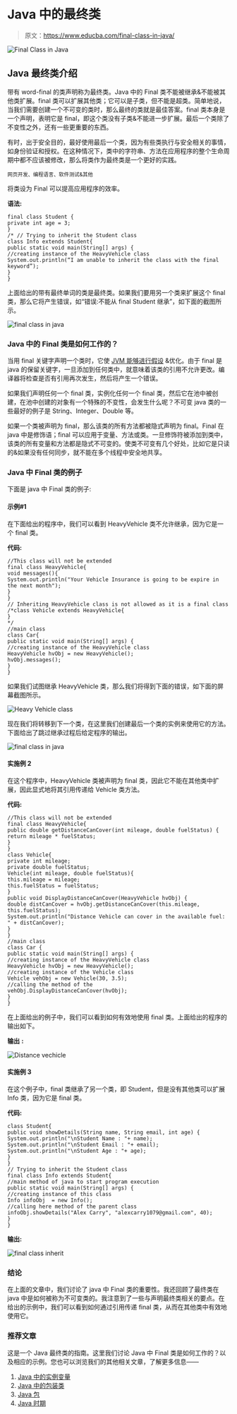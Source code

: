 # Java 中的最终类

> 原文：<https://www.educba.com/final-class-in-java/>

![Final Class in Java](img/992992f76879f3c948e54b2862fdbb74.png)



## Java 最终类介绍

带有 word-final 的类声明称为最终类。Java 中的 Final 类不能被继承&不能被其他类扩展。final 类可以扩展其他类；它可以是子类，但不能是超类。简单地说，当我们需要创建一个不可变的类时，那么最终的类就是最佳答案。final 类本身是一个声明，表明它是 final，即这个类没有子类&不能进一步扩展。最后一个类除了不变性之外，还有一些更重要的东西。

有时，出于安全目的，最好使用最后一个类，因为有些类执行与安全相关的事情，如身份验证和授权。在这种情况下，类中的字符串、方法在应用程序的整个生命周期中都不应该被修改，那么将类作为最终类是一个更好的实践。

<small>网页开发、编程语言、软件测试&其他</small>

将类设为 Final 可以提高应用程序的效率。

**语法:**

```
final class Student {
private int age = 3;
}
/* // Trying to inherit the Student class
class Info extends Student{
public static void main(String[] args) {
//creating instance of the HeavyVehicle class
System.out.println(“I am unable to inherit the class with the final keyword”);
}
}
```

上面给出的带有最终单词的类是最终类。如果我们要用另一个类来扩展这个 final 类，那么它将产生错误，如“错误:不能从 final Student 继承”，如下面的截图所示。

![final class in java ](img/75b476a073713155a6f9a973a41044d3.png)



### Java 中的 Final 类是如何工作的？

当用 final 关键字声明一个类时，它使 [JVM 能够进行假设](https://www.educba.com/what-is-jvm/) &优化。由于 final 是 java 的保留关键字，一旦添加到任何类中，就意味着该类的引用不允许更改。编译器将检查是否有引用再次发生，然后将产生一个错误。

如果我们声明任何一个 final 类，实例化任何一个 final 类，然后它在池中被创建，在池中创建的对象有一个特殊的不变性，会发生什么呢？不可变 java 类的一些最好的例子是 String、Integer、Double 等。

如果一个类被声明为 final，那么该类的所有方法都被隐式声明为 final。Final 在 java 中是修饰语；final 可以应用于变量、方法或类。一旦修饰符被添加到类中，该类的所有变量和方法都是隐式不可变的。使类不可变有几个好处，比如它是只读的&如果没有任何同步，就不能在多个线程中安全地共享。

### Java 中 Final 类的例子

下面是 java 中 Final 类的例子:

#### 示例#1

在下面给出的程序中，我们可以看到 HeavyVehicle 类不允许继承，因为它是一个 final 类。

**代码:**

```
//This class will not be extended
final class HeavyVehicle{
void messages(){
System.out.println("Your Vehicle Insurance is going to be expire in the next month");
}
}
// Inheriting HeavyVehicle class is not allowed as it is a final class
/*class Vehicle extends HeavyVehicle{
}
*/
//main class
class Car{
public static void main(String[] args) {
//creating instance of the HeavyVehicle class
HeavyVehicle hvObj = new HeavyVehicle();
hvObj.messages();
}
}
```

如果我们试图继承 HeavyVehicle 类，那么我们将得到下面的错误，如下面的屏幕截图所示。

![Heavy Vehicle class](img/426ae5a2f396d002c8a9733297a0afb7.png)



现在我们将转移到下一个类，在这里我们创建最后一个类的实例来使用它的方法。下面给出了跳过继承过程后给定程序的输出。

![final class in java](img/eed866f1bc4811055618946c55a38603.png)



#### 实施例 2

在这个程序中，HeavyVehicle 类被声明为 final 类，因此它不能在其他类中扩展，因此显式地将其引用传递给 Vehicle 类方法。

**代码:**

```
//This class will not be extended
final class HeavyVehicle{
public double getDistanceCanCover(int mileage, double fuelStatus) {
return mileage * fuelStatus;
}
}
class Vehicle{
private int mileage;
private double fuelStatus;
Vehicle(int mileage, double fuelStatus){
this.mileage = mileage;
this.fuelStatus = fuelStatus;
}
public void DisplayDistanceCanCover(HeavyVehicle hvObj) {
double distCanCover = hvObj.getDistanceCanCover(this.mileage, this.fuelStatus);
System.out.println("Distance Vehicle can cover in the available fuel: " + distCanCover);
}
}
//main class
class Car {
public static void main(String[] args) {
//creating instance of the HeavyVehicle class
HeavyVehicle hvObj = new HeavyVehicle();
//creating instance of the Vehicle class
Vehicle vehObj = new Vehicle(30, 3.5);
//calling the method of the
vehObj.DisplayDistanceCanCover(hvObj);
}
}
```

在上面给出的例子中，我们可以看到如何有效地使用 final 类。上面给出的程序的输出如下。

**输出** **:**

![Distance vechicle](img/da5178cac53e83a86c2812a687f3d572.png)



#### 实施例 3

在这个例子中，final 类继承了另一个类，即 Student，但是没有其他类可以扩展 Info 类，因为它是 final 类。

**代码:**

```
class Student{
public void showDetails(String name, String email, int age) {
System.out.println("\nStudent Name : "+ name);
System.out.println("\nStudent Email : "+ email);
System.out.println("\nStudent Age : "+ age);
}
}
// Trying to inherit the Student class
final class Info extends Student{
//main method of java to start program execution
public static void main(String[] args) {
//creating instance of this class
Info infoObj  = new Info();
//calling here method of the parent class
infoObj.showDetails("Alex Carry", "alexcarry1079@gmail.com", 40);
}
}
```

**输出:**

![final class inherit](img/d6418b1e50a2c4c908d37b5ca89149b5.png)



### 结论

在上面的文章中，我们讨论了 java 中 Final 类的重要性。我还回顾了最终类在 java 中是如何被称为不可变类的。我注意到了一些与声明最终类相关的要点。在给出的示例中，我们可以看到如何通过引用传递 final 类，从而在其他类中有效地使用它。

### 推荐文章

这是一个 Java 最终类的指南。这里我们讨论 Java 中 Final 类是如何工作的？以及相应的示例。您也可以浏览我们的其他相关文章，了解更多信息——

1.  [Java 中的实例变量](https://www.educba.com/instance-variable-in-java/)
2.  [Java 中的包装类](https://www.educba.com/wrapper-class-in-java/)
3.  [Java 包](https://www.educba.com/java-package-example/)
4.  [Java 时期](https://www.educba.com/java-period/)





